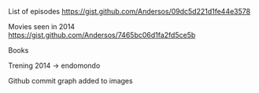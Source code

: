 

List of episodes https://gist.github.com/Andersos/09dc5d221d1fe44e3578

Movies seen in 2014 https://gist.github.com/Andersos/7465bc06d1fa2fd5ce5b

Books

Trening 2014 -> endomondo

Github commit graph added to images
